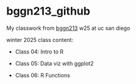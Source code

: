 # bggn213_github
My classwork from [bggn213](https://bioboot.github.io/bggn213_W25/) w25 at uc san diego

winter 2025 class content:

- Class 04: Intro to R

- Class 05: Data viz with ggplot2

- Class 06: R Functions